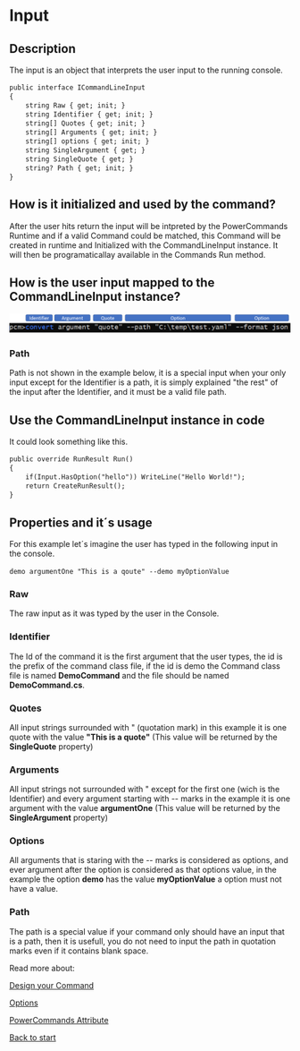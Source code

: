 # Input

## Description
The input is an object that interprets the user input to the running console.

```
public interface ICommandLineInput
{
    string Raw { get; init; }
    string Identifier { get; init; }
    string[] Quotes { get; init; }
    string[] Arguments { get; init; }
    string[] options { get; init; }
    string SingleArgument { get; }
    string SingleQuote { get; }
    string? Path { get; init; }
}
```
## How is it initialized and used by the command?
After the user hits return the input will be intpreted by the PowerCommands Runtime and if a valid Command could be matched, this Command will be created in runtime and Initialized with the CommandLineInput instance. It will then be programaticallay available in the Commands Run method.

## How is the user input mapped to the CommandLineInput instance?
![Alt text](images/Command_line_input_described.png?raw=true "Describe convert command")

### Path
Path is not shown in the example below, it is a special input when your only input except for the Identifier is a path, it is simply explained "the rest" of the input after the Identifier, and it must be a valid file path.

## Use the CommandLineInput instance in code
It could look something like this.

```
public override RunResult Run()
{
    if(Input.HasOption("hello")) WriteLine("Hello World!");
    return CreateRunResult();
}
```

## Properties and it´s usage
For this example let´s imagine the user has typed in the following input in the console.

``` demo argumentOne "This is a qoute" --demo myOptionValue ```

### Raw
The raw input as it was typed by the user in the Console.
### Identifier
The Id of the command it is the first argument that the user types, the id is the prefix of the command class file, if the id is demo the Command class file is named **DemoCommand** and the file should be named **DemoCommand.cs**. 
### Quotes
All input strings surrounded with " (quotation mark) in this example it is one quote with the value **"This is a quote"** (This value will be returned by the **SingleQuote** property)
### Arguments
All input strings not surrounded with " except for the first one (wich is the Identifier) and every argument starting with -- marks in the example it is one argument with the value **argumentOne** (This value will be returned by the **SingleArgument** property)
### Options
All arguments that is staring with the -- marks is considered as options, and ever argument after the option is considered as that options value, in the example the option **demo** has the value **myOptionValue** a option must not have a value.
### Path
The path is a special value if your command only should have an input that is a path, then it is usefull, you do not need to input the path in quotation marks even if it contains blank space.

Read more about:

[Design your Command](Design_command.md)

[Options](Options.md)

[PowerCommands Attribute](PowerCommandAttribute.md)

[Back to start](https://github.com/PowerCommands/PowerCommands2022/blob/main/Docs/README.md)
